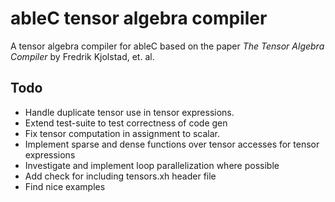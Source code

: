 # ableC tensor algebra compiler
A tensor algebra compiler for ableC based on the paper *The Tensor Algebra Compiler* by Fredrik Kjolstad, et. al.

## Todo
* Handle duplicate tensor use in tensor expressions.
* Extend test-suite to test correctness of code gen
* Fix tensor computation in assignment to scalar.
* Implement sparse and dense functions over tensor accesses for tensor expressions
* Investigate and implement loop parallelization where possible
* Add check for including tensors.xh header file
* Find nice examples
